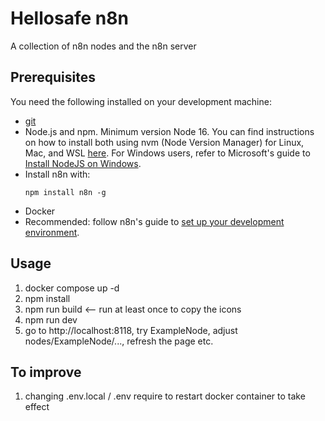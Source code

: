 # Hellosafe n8n

A collection of n8n nodes and the n8n server

## Prerequisites

You need the following installed on your development machine:

* [git](https://git-scm.com/downloads)
* Node.js and npm. Minimum version Node 16. You can find instructions on how to install both using nvm (Node Version Manager) for Linux, Mac, and WSL [here](https://github.com/nvm-sh/nvm). For Windows users, refer to Microsoft's guide to [Install NodeJS on Windows](https://docs.microsoft.com/en-us/windows/dev-environment/javascript/nodejs-on-windows).
* Install n8n with:
	```
	npm install n8n -g
	```
* Docker
* Recommended: follow n8n's guide to [set up your development environment](https://docs.n8n.io/integrations/creating-nodes/build/node-development-environment/).


## Usage
1. docker compose up -d
2. npm install
3. npm run build <-- run at least once to copy the icons
4. npm run dev
4. go to http://localhost:8118, try ExampleNode, adjust nodes/ExampleNode/..., refresh the page etc.


## To improve
1. changing .env.local / .env require to restart docker container to take effect